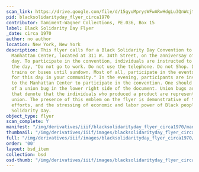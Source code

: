 ```yaml
---
scan_link: https://drive.google.com/file/d/15gyuMprysWFwARwHdgLu3QnWcjtvL58v/view?usp=sharing
pid: blacksolidarityday_flyer_circa1970
contributor: Tamiment-Wagner Collections, PE.036, Box 15
label: Black Solidarity Day Flyer
_date: circa 1970
author: no author
location: New York, New York
description: This flyer calls for a Black Solidarity Day Convention to happen at the
  Manhattan Center, located at 311 W. 34th Street, on the anniversay of Black Solidarity
  day. To participate in the convention, individuals are instructed to stay home during
  the day, "Do not go to work. Do not use the telephone. Do not Shop. Do not use the
  trains or buses until sundown. Most of all, participate in the events scheduled
  for this day in your community." In the evening, participants are invited to come
  to the Manhattan Center to participate in the convention. One should note the use
  of a union bug in the lower right side of the document. Union bugs are small labels
  that denote that the individuals who produced a product are represented by a labor
  union. The presence of this emblem on the flyer is demonstrative of the solidarity
  efforts, and the stressing of economic and labor power of Black people, on Black
  Solidarity Day.
object_type: flyer
scan_complete: Y
manifest: "/img/derivatives/iiif/blacksolidarityday_flyer_circa1970/manifest.json"
thumbnail: "/img/derivatives/iiif/images/blacksolidarityday_flyer_circa1970/full/250,/0/default.jpg"
full: "/img/derivatives/iiif/images/blacksolidarityday_flyer_circa1970/full/1140,/0/default.jpg"
order: '00'
layout: bsd_item
collection: bsd
osd-thumb: "/img/derivatives/iiif/images/blacksolidarityday_flyer_circa1970/full/375,/0/default.jpg"
---
```

